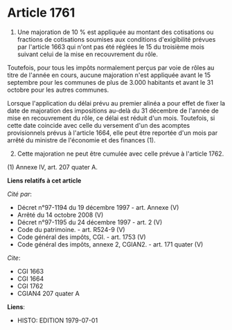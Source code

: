 # Article 1761

1. Une majoration de 10 % est appliquée au montant des cotisations ou fractions de cotisations soumises aux conditions
d'exigibilité prévues par l'article 1663 qui n'ont pas été réglées le 15 du troisième mois suivant celui de la mise en
recouvrement du rôle.

Toutefois, pour tous les impôts normalement perçus par voie de rôles au titre de l'année en cours, aucune majoration n'est
appliquée avant le 15 septembre pour les communes de plus de 3.000 habitants et avant le 31 octobre pour les autres communes.

Lorsque l'application du délai prévu au premier alinéa a pour effet de fixer la date de majoration des impositions au-delà du
31 décembre de l'année de mise en recouvrement du rôle, ce délai est réduit d'un mois. Toutefois, si cette date coincide avec
celle du versement d'un des acomptes provisionnels prévus à l'article 1664, elle peut être reportée d'un mois par arrêté du
ministre de l'économie et des finances (1).

2. Cette majoration ne peut être cumulée avec celle prévue à l'article 1762.

(1) Annexe IV, art. 207 quater A.

**Liens relatifs à cet article**

_Cité par_:

  - Décret n°97-1194 du 19 décembre 1997 - art. Annexe (V)
  - Arrêté du 14 octobre 2008 (V)
  - Décret n°97-1195 du 24 décembre 1997 - art. 2 (V)
  - Code du patrimoine. - art. R524-9 (V)
  - Code général des impôts, CGI. - art. 1753 (V)
  - Code général des impôts, annexe 2, CGIAN2. - art. 171 quater (V)

_Cite_:

  - CGI 1663
  - CGI 1664
  - CGI 1762
  - CGIAN4 207 quater A

**Liens**:

  - HISTO: EDITION 1979-07-01

